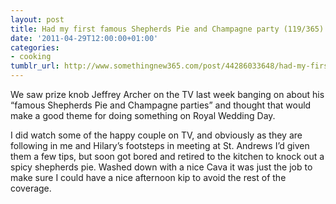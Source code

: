 ```yaml
---
layout: post
title: Had my first famous Shepherds Pie and Champagne party (119/365)
date: '2011-04-29T12:00:00+01:00'
categories:
- cooking
tumblr_url: http://www.somethingnew365.com/post/44286033648/had-my-first-famous-shepherds-pie-and-champag
---
```

We saw prize knob Jeffrey Archer on the TV last week banging on about his “famous Shepherds Pie and Champagne parties” and thought that would make a good theme for doing something on Royal Wedding Day.

I did watch some of the happy couple on TV, and obviously as they are following in me and Hilary’s footsteps in meeting at St. Andrews I’d given them a few tips, but soon got bored and retired to the kitchen to knock out a spicy shepherds pie. Washed down with a nice Cava it was just the job to make sure I could have a nice afternoon kip to avoid the rest of the coverage.
